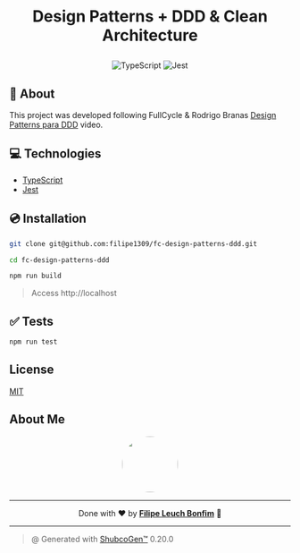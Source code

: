 # <p align="center">Design Patterns + DDD & Clean Architecture</p>

<p align="center">
    <img src="https://img.shields.io/badge/Tools-TypeScript-informational?style=flat-square&logo=typescript&color=3178C6" alt="TypeScript" />
    <img src="https://img.shields.io/badge/Test-Jest-informational?style=flat-square&logo=jest&color=C21325" alt="Jest" />
</p>

## 💬 About

This project was developed following FullCycle & Rodrigo Branas [Design Patterns para DDD](https://www.youtube.com/watch?v=aBZvS-1N_ys&ab_channel=FullCycle) video.

## :computer: Technologies

- [TypeScript](https://www.typescriptlang.org/)
- [Jest](https://jestjs.io/)

## :cd: Installation

```sh
git clone git@github.com:filipe1309/fc-design-patterns-ddd.git
```

```sh
cd fc-design-patterns-ddd
```

```sh
npm run build
```

<!-- ## :runner: Running

```sh
npm start
``` -->

> Access http://localhost

## :white_check_mark: Tests

```sh
npm run test
```

<!--
## Contributing

Pull requests are welcome. For major changes, please open an issue first to discuss what you would like to change.

Please make sure to update tests as appropriate. -->

## License

[MIT](https://choosealicense.com/licenses/mit/)

## About Me

<p align="center">
    <a style="font-weight: bold" href="https://www.linkedin.com/in/filipe1309/">
    <img style="border-radius:50%" width="100px; "src="https://github.com/filipe1309.png"/>
    </a>
</p>

---

<p align="center">
    Done with ♥ by <a style="font-weight: bold" href="https://www.linkedin.com/in/filipe1309/">Filipe Leuch Bonfim</a> 🖖
</p>

---

> @ Generated with [ShubcoGen™](https://github.com/filipe1309/shubcogen) 0.20.0
